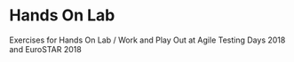 # Hands On Lab
Exercises for Hands On Lab / Work and Play
Out at Agile Testing Days 2018 and EuroSTAR 2018
